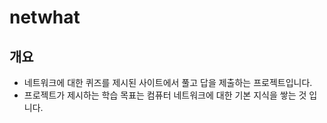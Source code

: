# netwhat
## 개요
* 네트워크에 대한 퀴즈를 제시된 사이트에서 풀고 답을 제출하는 프로젝트입니다.
* 프로젝트가 제시하는 학습 목표는 컴퓨터 네트워크에 대한 기본 지식을 쌓는 것 입니다.